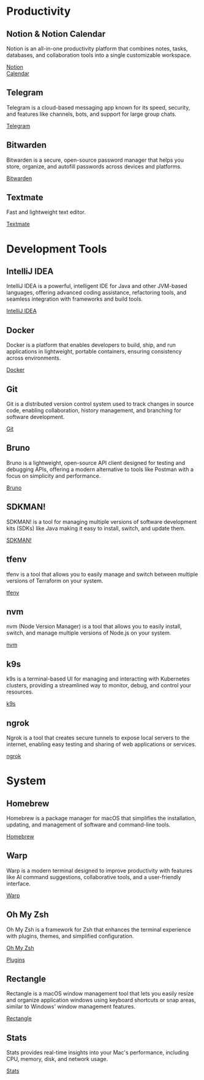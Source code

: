 # Productivity

## Notion & Notion Calendar

Notion is an all-in-one productivity platform that combines notes, tasks, databases, and collaboration tools into a single customizable workspace.

[Notion](https://www.notion.com/)  
[Calendar](https://www.notion.com/product/calendar)  

## Telegram

Telegram is a cloud-based messaging app known for its speed, security, and features like channels, bots, and support for large group chats.

[Telegram](https://telegram.org/)

## Bitwarden

Bitwarden is a secure, open-source password manager that helps you store, organize, and autofill passwords across devices and platforms.

[Bitwarden](https://bitwarden.com)

## Textmate

Fast and lightweight text editor.

[Textmate](https://macromates.com/)

# Development Tools

## IntelliJ IDEA

IntelliJ IDEA is a powerful, intelligent IDE for Java and other JVM-based languages, offering advanced coding assistance, refactoring tools, and seamless integration with frameworks and build tools.

[IntelliJ IDEA](https://www.jetbrains.com/idea/)

## Docker

Docker is a platform that enables developers to build, ship, and run applications in lightweight, portable containers, ensuring consistency across environments.

[Docker](https://www.docker.com/)

## Git

Git is a distributed version control system used to track changes in source code, enabling collaboration, history management, and branching for software development.

[Git](https://git-scm.com/)

## Bruno

Bruno is a lightweight, open-source API client designed for testing and debugging APIs, offering a modern alternative to tools like Postman with a focus on simplicity and performance.

[Bruno](https://www.usebruno.com/)

## SDKMAN!

SDKMAN! is a tool for managing multiple versions of software development kits (SDKs) like Java making it easy to install, switch, and update them.

[SDKMAN!](https://sdkman.io/)  

## tfenv

tfenv is a tool that allows you to easily manage and switch between multiple versions of Terraform on your system.

[tfenv](https://github.com/tfutils/tfenv)

## nvm

nvm (Node Version Manager) is a tool that allows you to easily install, switch, and manage multiple versions of Node.js on your system.

[nvm](https://github.com/nvm-sh/nvm)

## k9s

k9s is a terminal-based UI for managing and interacting with Kubernetes clusters, providing a streamlined way to monitor, debug, and control your resources.

[k9s](https://k9scli.io/)

## ngrok

Ngrok is a tool that creates secure tunnels to expose local servers to the internet, enabling easy testing and sharing of web applications or services.

[ngrok](https://ngrok.com)

# System

## Homebrew

Homebrew is a package manager for macOS that simplifies the installation, updating, and management of software and command-line tools.

[Homebrew](https://brew.sh/)

## Warp

Warp is a modern terminal designed to improve productivity with features like AI command suggestions, collaborative tools, and a user-friendly interface.

[Warp](https://www.warp.dev/)

## Oh My Zsh

Oh My Zsh is a framework for Zsh that enhances the terminal experience with plugins, themes, and simplified configuration.

[Oh My Zsh](https://ohmyz.sh/)

[Plugins](https://gist.github.com/n1snt/454b879b8f0b7995740ae04c5fb5b7df)

## Rectangle

Rectangle is a macOS window management tool that lets you easily resize and organize application windows using keyboard shortcuts or snap areas, similar to Windows' window management features.

[Rectangle](https://rectangleapp.com/)

## Stats

Stats provides real-time insights into your Mac's performance, including CPU, memory, disk, and network usage.

[Stats](https://github.com/exelban/stats)
